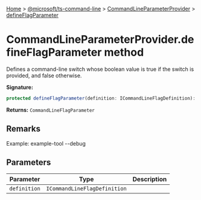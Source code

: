 [Home](./index) &gt; [@microsoft/ts-command-line](ts-command-line.md) &gt; [CommandLineParameterProvider](ts-command-line.commandlineparameterprovider.md) &gt; [defineFlagParameter](ts-command-line.commandlineparameterprovider.defineflagparameter.md)

# CommandLineParameterProvider.defineFlagParameter method

Defines a command-line switch whose boolean value is true if the switch is provided, and false otherwise.

**Signature:**
```javascript
protected defineFlagParameter(definition: ICommandLineFlagDefinition): CommandLineFlagParameter;
```
**Returns:** `CommandLineFlagParameter`

## Remarks

Example: example-tool --debug

## Parameters

|  Parameter | Type | Description |
|  --- | --- | --- |
|  `definition` | `ICommandLineFlagDefinition` |  |

